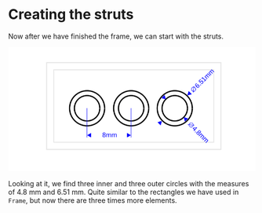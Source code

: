 # Creating the struts

Now after we have finished the frame, we can start with the struts.

![Struts](struts.svg)

Looking at it, we find three inner and three outer circles with the measures of 4.8 mm and 6.51 mm.
Quite similar to the rectangles we have used in `Frame`, but now there are three times more elements.
